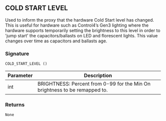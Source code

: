 ## COLD START LEVEL

Used to inform the proxy that the hardware Cold Start level has changed. This is useful for hardware such as Control4’s Gen3 lighting where the hardware supports temporarily setting the brightness to this level in order to 'jump start' the capacitors/ballasts on LED and florescent lights.  This value changes over time as capacitors and ballasts age.

### Signature

`COLD_START_LEVEL ()`



| Parameter | Description |
| --- | --- |
| int | BRIGHTNESS: Percent from 0-99 for the Min On brightness to be remapped to. |


### Returns

`None`
